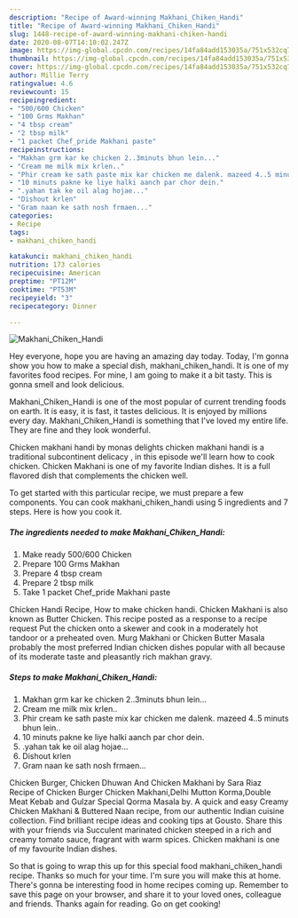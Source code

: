 ```yaml
---
description: "Recipe of Award-winning Makhani_Chiken_Handi"
title: "Recipe of Award-winning Makhani_Chiken_Handi"
slug: 1448-recipe-of-award-winning-makhani-chiken-handi
date: 2020-08-07T14:10:02.247Z
image: https://img-global.cpcdn.com/recipes/14fa84add153035a/751x532cq70/makhani_chiken_handi-recipe-main-photo.jpg
thumbnail: https://img-global.cpcdn.com/recipes/14fa84add153035a/751x532cq70/makhani_chiken_handi-recipe-main-photo.jpg
cover: https://img-global.cpcdn.com/recipes/14fa84add153035a/751x532cq70/makhani_chiken_handi-recipe-main-photo.jpg
author: Millie Terry
ratingvalue: 4.6
reviewcount: 15
recipeingredient:
- "500/600 Chicken"
- "100 Grms Makhan"
- "4 tbsp cream"
- "2 tbsp milk"
- "1 packet Chef_pride Makhani paste"
recipeinstructions:
- "Makhan grm kar ke chicken 2..3minuts bhun lein..."
- "Cream me milk mix krlen.."
- "Phir cream ke sath paste mix kar chicken me dalenk. mazeed 4..5 minuts bhun lein.."
- "10 minuts pakne ke liye halki aanch par chor dein."
- ".yahan tak ke oil alag hojae..."
- "Dishout krlen"
- "Gram naan ke sath nosh frmaen..."
categories:
- Recipe
tags:
- makhani_chiken_handi

katakunci: makhani_chiken_handi 
nutrition: 173 calories
recipecuisine: American
preptime: "PT12M"
cooktime: "PT53M"
recipeyield: "3"
recipecategory: Dinner

---
```



![Makhani_Chiken_Handi](https://img-global.cpcdn.com/recipes/14fa84add153035a/751x532cq70/makhani_chiken_handi-recipe-main-photo.jpg)

Hey everyone, hope you are having an amazing day today. Today, I'm gonna show you how to make a special dish, makhani_chiken_handi. It is one of my favorites food recipes. For mine, I am going to make it a bit tasty. This is gonna smell and look delicious.

Makhani_Chiken_Handi is one of the most popular of current trending foods on earth. It is easy, it is fast, it tastes delicious. It is enjoyed by millions every day. Makhani_Chiken_Handi is something that I've loved my entire life. They are fine and they look wonderful.

Chicken makhani handi by monas delights chicken makhani handi is a traditional subcontinent delicacy , in this episode we&#39;ll learn how to cook chicken. Chicken Makhani is one of my favorite Indian dishes. It is a full flavored dish that complements the chicken well.


To get started with this particular recipe, we must prepare a few components. You can cook makhani_chiken_handi using 5 ingredients and 7 steps. Here is how you cook it.

<!--inarticleads1-->

##### The ingredients needed to make Makhani_Chiken_Handi:

1. Make ready 500/600 Chicken
1. Prepare 100 Grms Makhan
1. Prepare 4 tbsp cream
1. Prepare 2 tbsp milk
1. Take 1 packet Chef_pride Makhani paste


Chicken Handi Recipe, How to make chicken handi. Chicken Makhani is also known as Butter Chicken. This recipe posted as a response to a recipe request Put the chicken onto a skewer and cook in a moderately hot tandoor or a preheated oven. Murg Makhani or Chicken Butter Masala probably the most preferred Indian chicken dishes popular with all because of its moderate taste and pleasantly rich makhan gravy. 

<!--inarticleads2-->

##### Steps to make Makhani_Chiken_Handi:

1. Makhan grm kar ke chicken 2..3minuts bhun lein...
1. Cream me milk mix krlen..
1. Phir cream ke sath paste mix kar chicken me dalenk. mazeed 4..5 minuts bhun lein..
1. 10 minuts pakne ke liye halki aanch par chor dein.
1. .yahan tak ke oil alag hojae...
1. Dishout krlen
1. Gram naan ke sath nosh frmaen...


Chicken Burger, Chicken Dhuwan And Chicken Makhani by Sara Riaz Recipe of Chicken Burger Chicken Makhani,Delhi Mutton Korma,Double Meat Kebab and Gulzar Special Qorma Masala by. A quick and easy Creamy Chicken Makhani &amp; Buttered Naan recipe, from our authentic Indian cuisine collection. Find brilliant recipe ideas and cooking tips at Gousto. Share this with your friends via Succulent marinated chicken steeped in a rich and creamy tomato sauce, fragrant with warm spices. Chicken makhani is one of my favourite Indian dishes. 

So that is going to wrap this up for this special food makhani_chiken_handi recipe. Thanks so much for your time. I'm sure you will make this at home. There's gonna be interesting food in home recipes coming up. Remember to save this page on your browser, and share it to your loved ones, colleague and friends. Thanks again for reading. Go on get cooking!
